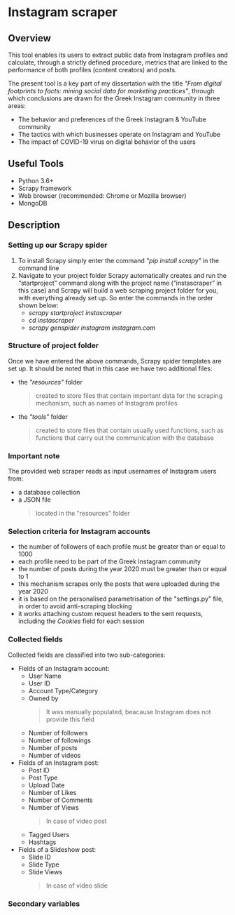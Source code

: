 # Instagram scraper

## Overview
This tool enables its users to extract public data from Instagram profiles and calculate, through a strictly defined procedure, metrics that are linked to the performance of both profiles (content creators) and posts.

The present tool is a key part of my dissertation with the title *"From digital footprints to facts: mining social data for marketing practices"*, through which conclusions are drawn for the Greek Instagram community in three areas: 

- The behavior and preferences of the Greek Instagram & YouTube community 
- The tactics with which businesses operate on Instagram and YouTube
- The impact of COVID-19 virus on digital behavior of the users

## Useful Tools
- Python 3.6+
- Scrapy framework
- Web browser (recommended: Chrome or Mozilla browser)
- MongoDB

## Description
### Setting up our Scrapy spider
1. To install Scrapy simply enter the command *"pip install scrapy"* in the command line
2. Navigate to your project folder Scrapy automatically creates and run the “startproject” command along with the project name (“instascraper” in this case) and Scrapy will build a web scraping project folder for you, with everything already set up. So enter the commands in the order shown below:  
   * *scrapy startproject instascraper*
   * *cd instascraper*
   * *scrapy genspider instagram instagram.com*
### Structure of project folder
Once we have entered the above commands, Scrapy spider templates are set up. It should be noted that in this case we have two additional files:
- the *"resources"* folder
  > created to store files that contain important data for the scraping mechanism, such as names of Instagram profiles
- the *"tools"* folder
  > created to store files that contain usually used functions, such as functions that carry out the communication with the database
### Important note 
The provided web scraper reads as input usernames of Instagram users from:
- a database collection
- a JSON file
  > located in the "resources" folder
### Selection criteria for Instagram accounts 
- the number of followers of each profile must be greater than or equal to 1000 
- each profile need to be part of the Greek Instagram community 
- the number of posts during the year 2020 must be greater than or equal to 1
- this mechanism scrapes only the posts that were uploaded during the year 2020
- it is based on the personalised parametrisation of the "settings.py" file, in order to avoid anti-scraping blocking
- it works attaching custom request headers to the sent requests, including the *Cookies* field for each session
### Collected fields 
Collected fields are classified into two sub-categories:
* Fields of an Instagram account:
  * User Name
  * User ID
  * Account Type/Category
  * Owned by
    > It was manually populated, beacause Instagram does not provide this field
  * Number of followers
  * Number of followings
  * Number of posts
  * Number of videos
* Fields of an Instagram post:
  * Post ID
  * Post Type
  * Upload Date
  * Number of Likes
  * Number of Comments
  * Number of Views
    > In case of video post
  * Tagged Users
  * Hashtags
* Fields of a Slideshow post:
  * Slide ID
  * Slide Type
  * Slide Views
    > In case of video slide
### Secondary variables
